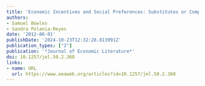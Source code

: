 ```yaml
---
title: 'Economic Incentives and Social Preferences: Substitutes or Complements?'
authors:
- Samuel Bowles
- Sandra Polania-Reyes
date: '2012-06-01'
publishDate: '2024-10-23T12:32:28.813991Z'
publication_types: ["2"]
publication: '*Journal of Economic Literature*'
doi: 10.1257/jel.50.2.368
links:
- name: URL
  url: https://www.aeaweb.org/articles?id=10.1257/jel.50.2.368
---
```

